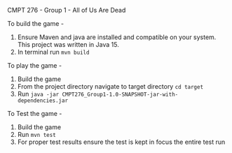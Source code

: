 CMPT 276 - Group 1 -  All of Us Are Dead 

To build the game -
1. Ensure Maven and java are installed and compatible on your system. This project was written in Java 15.
2. In terminal run `mvn build`

To play the game - 
1. Build the game
2. From the project directory navigate to target directory `cd target`
3. Run `java -jar CMPT276_Group1-1.0-SNAPSHOT-jar-with-dependencies.jar`

To Test the game - 
1. Build the game
2. Run `mvn test`
3. For proper test results ensure the test is kept in focus the entire test run
